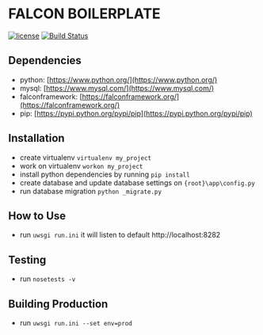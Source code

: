 # FALCON BOILERPLATE
[![license](https://img.shields.io/github/license/mashape/apistatus.svg)]()
[![Build Status](https://travis-ci.org/jnplonte/python-falcon.svg?branch=master)](https://travis-ci.org/jnplonte/python-falcon)


## Dependencies
* python: [https://www.python.org/](https://www.python.org/)
* mysql: [https://www.mysql.com/](https://www.mysql.com/)
* falconframework: [https://falconframework.org/](https://falconframework.org/)
* pip: [https://pypi.python.org/pypi/pip](https://pypi.python.org/pypi/pip)


## Installation
- create virtualenv `virtualenv my_project`
- work on virtualenv `workon my_project`
- install python dependencies by running `pip install`
- create database and update database settings on `{root}\app\config.py`
- run database migration `python _migrate.py`


## How to Use
- run `uwsgi run.ini` it will listen to default http://localhost:8282


## Testing
- run `nosetests -v`


## Building Production
- run `uwsgi run.ini --set env=prod`
